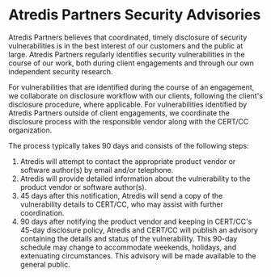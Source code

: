 # Atredis Partners Security Advisories

Atredis Partners believes that coordinated, timely disclosure of security vulnerabilities is in the best interest of our customers and the public at large. Atredis Partners regularly identifies security vulnerabilities in the course of our work, both during client engagements and through our own independent security research.

For vulnerabilities that are identified during the course of an engagement, we collaborate on disclosure workflow with our clients, following the client's disclosure procedure, where applicable. For vulnerabilities identified by Atredis Partners outside of client engagements, we coordinate the disclosure process with the responsible vendor along with the CERT/CC organization.

The process typically takes 90 days and consists of the following steps:

1. Atredis will attempt to contact the appropriate product vendor or software author(s) by email and/or telephone.
1. Atredis will provide detailed information about the vulnerability to the product vendor or software author(s).
1. 45 days after this notification, Atredis will send a copy of the vulnerability details to CERT/CC, who may assist with further coordination.
1. 90 days after notifying the product vendor and keeping in CERT/CC's 45-day disclosure policy, Atredis and CERT/CC will publish an advisory containing the details and status of the vulnerability. This 90-day schedule may change to accommodate weekends, holidays, and extenuating circumstances. This advisory will be made available to the general public.
